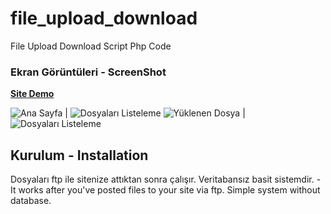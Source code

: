 # file_upload_download
File Upload Download Script Php Code


### Ekran Görüntüleri - ScreenShot

**[Site Demo](https://upload.bahadirduzcan.me/)**

![Ana Sayfa](https://i.hizliresim.com/VQr4nj.png)  |  ![Dosyaları Listeleme](https://i.hizliresim.com/nbO16B.png)
![Yüklenen Dosya](https://i.hizliresim.com/vajM2r.png)  |  ![Dosyaları Listeleme](https://i.hizliresim.com/1pJzW5.png)

## Kurulum - Installation
Dosyaları ftp ile sitenize attıktan sonra çalışır. Veritabansız basit sistemdir. - It works after you've posted files to your site via ftp. Simple system without database.
